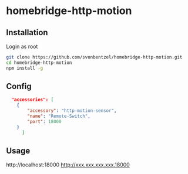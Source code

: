 # homebridge-http-motion

## Installation
Login as root
```bash
git clone https://github.com/svonbentzel/homebridge-http-motion.git
cd homebridge-http-motion
npm install -g
```

## Config
```json
  "accessories": [
    {
        "accessory": "http-motion-sensor",
        "name": "Remote-Switch",
        "port": 18000         
    }
      ]
```
## Usage
http://localhost:18000
http://xxx.xxx.xxx.xxx.18000







 
